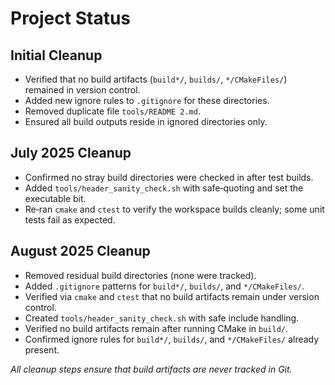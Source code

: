 # Project Status

## Initial Cleanup
- Verified that no build artifacts (`build*/`, `builds/`, `*/CMakeFiles/`) remained in version control.
- Added new ignore rules to `.gitignore` for these directories.
- Removed duplicate file `tools/README 2.md`.
- Ensured all build outputs reside in ignored directories only.

## July 2025 Cleanup
- Confirmed no stray build directories were checked in after test builds.
- Added `tools/header_sanity_check.sh` with safe‐quoting and set the executable bit.
- Re‐ran `cmake` and `ctest` to verify the workspace builds cleanly; some unit tests fail as expected.

## August 2025 Cleanup
- Removed residual build directories (none were tracked).
- Added `.gitignore` patterns for `build*/`, `builds/`, and `*/CMakeFiles/`.
- Verified via `cmake` and `ctest` that no build artifacts remain under version control.
- Created `tools/header_sanity_check.sh` with safe include handling.
- Verified no build artifacts remain after running CMake in `build/`.
- Confirmed ignore rules for `build*/`, `builds/`, and `*/CMakeFiles/` already present.

*All cleanup steps ensure that build artifacts are never tracked in Git.*  
